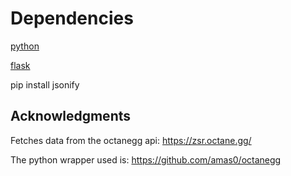 # Dependencies

[python](https://www.python.org)


[flask](https://flask.palletsprojects.com/en/3.0.x)


pip install jsonify


## Acknowledgments

Fetches data from the octanegg api: https://zsr.octane.gg/


The python wrapper used is: https://github.com/amas0/octanegg
